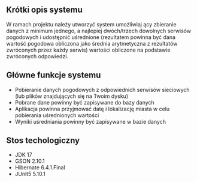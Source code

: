 ## Krótki opis systemu

W ramach projektu należy utworzyć system umożliwiaj ący zbieranie 
danych z minimum jednego, a najlepiej dwóch/trzech dowolnych serwisów 
pogodowych i udostępnić uśrednione (rezultatem powinna być dana wartość 
pogodowa obliczona jako średnia arytmetyczna z rezultatów zwróconych przez
każdy serwis) wartości obliczone na podstawie zwróconych odpowiedzi.

## Główne funkcje systemu

* Pobieranie danych pogodowych z odpowiednich serwisów sieciowych 
(lub plików znajdujących się na Twoim dysku)
* Pobrane dane powinny być zapisywane do bazy danych
* Aplikacja powinna przyjmować datę i lokalizację miasta w celu 
pobierania uśrednionych wartości
* Wyniki uśredniania powinny być zapisywane w bazie danych

## Stos techologiczny
* JDK 17
* GSON 2.10.1
* Hibernate 6.4.1.Final
* JUnit5 5.10.1

